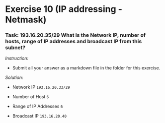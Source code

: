 # Exercise 10 (IP addressing - Netmask)

### Task: 193.16.20.35/29 What is the Network IP, number of hosts, range of IP addresses and broadcast IP from this subnet?

*Instruction:*
* Submit all your answer as a markdown file in the folder for this exercise.

*Solution:*
* Network IP
``` 193.16.20.33/29 ```

* Number of Host
``` 6 ```

* Range of IP Addresses
``` 6 ```

* Broadcast IP
``` 193.16.20.40 ```

